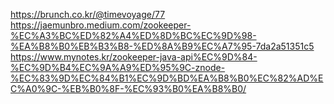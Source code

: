https://brunch.co.kr/@timevoyage/77
https://jaemunbro.medium.com/zookeeper-%EC%A3%BC%ED%82%A4%ED%8D%BC%EC%9D%98-%EA%B8%B0%EB%B3%B8-%ED%8A%B9%EC%A7%95-7da2a51351c5
https://www.mynotes.kr/zookeeper-java-api%EC%9D%84-%EC%9D%B4%EC%9A%A9%ED%95%9C-znode-%EC%83%9D%EC%84%B1%EC%9D%BD%EA%B8%B0%EC%82%AD%EC%A0%9C-%EB%B0%8F-%EC%93%B0%EA%B8%B0/
